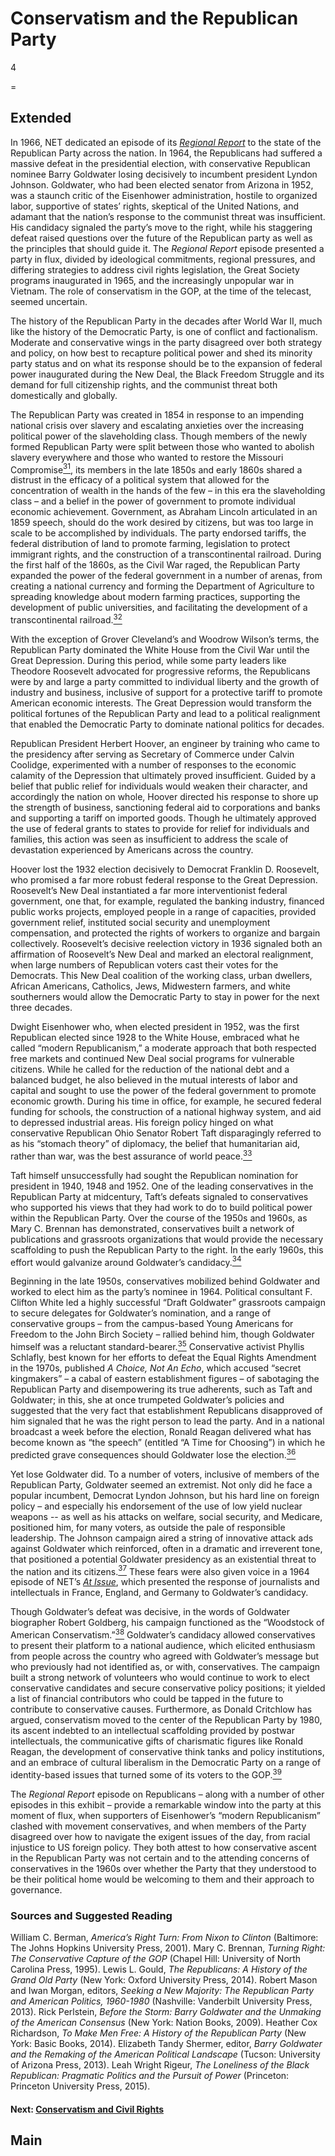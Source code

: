 # Conservatism and the Republican Party

4

=

## Extended

In 1966, NET dedicated an episode of its [*Regional Report*](/catalog/cpb-aacip_512-8s4jm24805) to the state of the Republican Party across the nation. In 1964, the Republicans had suffered a massive defeat in the presidential election, with conservative Republican nominee Barry Goldwater losing decisively to incumbent president Lyndon Johnson. Goldwater, who had been elected senator from Arizona in 1952, was a staunch critic of the Eisenhower administration, hostile to organized labor, supportive of states’ rights, skeptical of the United Nations, and adamant that the nation’s response to the communist threat was insufficient. His candidacy signaled the party’s move to the right, while his staggering defeat raised questions over the future of the Republican party as well as the principles that should guide it. The *Regional Report* episode presented a party in flux, divided by ideological commitments, regional pressures, and differing strategies to address civil rights legislation, the Great Society programs inaugurated in 1965, and the increasingly unpopular war in Vietnam. The role of conservatism in the GOP, at the time of the telecast, seemed uncertain.

The history of the Republican Party in the decades after World War II, much like the history of the Democratic Party, is one of conflict and factionalism. Moderate and conservative wings in the party disagreed over both strategy and policy, on how best to recapture political power and shed its minority party status and on what its response should be to the expansion of federal power inaugurated during the New Deal, the Black Freedom Struggle and its demand for full citizenship rights, and the communist threat both domestically and globally. 

The Republican Party was created in 1854 in response to an impending national crisis over slavery and escalating anxieties over the increasing political power of the slaveholding class. Though members of the newly formed Republican Party were split between those who wanted to abolish slavery everywhere and those who wanted to restore the Missouri Compromise[<sup>31</sup>](/exhibits/conservatism/notes#31), its members in the late 1850s and early 1860s shared a distrust in the efficacy of a political system that allowed for the concentration of wealth in the hands of the few – in this era the slaveholding class – and a belief in the power of government to promote individual economic achievement. Government, as Abraham Lincoln articulated in an 1859 speech, should do the work desired by citizens, but was too large in scale to be accomplished by individuals. The party endorsed tariffs, the federal distribution of land to promote farming, legislation to protect immigrant rights, and the construction of a transcontinental railroad. During the first half of the 1860s, as the Civil War raged, the Republican Party expanded the power of the federal government in a number of arenas, from creating a national currency and forming the Department of Agriculture to spreading knowledge about modern farming practices, supporting the development of public universities, and facilitating the development of a transcontinental railroad.[<sup>32</sup>](/exhibits/conservatism/notes#32)

With the exception of Grover Cleveland’s and Woodrow Wilson’s terms, the Republican Party dominated the White House from the Civil War until the Great Depression. During this period, while some party leaders like Theodore Roosevelt advocated for progressive reforms, the Republicans were by and large a party committed to individual liberty and the growth of industry and business, inclusive of support for a protective tariff to promote American economic interests. The Great Depression would transform the political fortunes of the Republican Party and lead to a political realignment that enabled the Democratic Party to dominate national politics for decades.

Republican President Herbert Hoover, an engineer by training who came to the presidency after serving as Secretary of Commerce under Calvin Coolidge, experimented with a number of responses to the economic calamity of the Depression that ultimately proved insufficient. Guided by a belief that public relief for individuals would weaken their character, and accordingly the nation on whole, Hoover directed his response to shore up the strength of business, sanctioning federal aid to corporations and banks and supporting a tariff on imported goods. Though he ultimately approved the use of federal grants to states to provide for relief for individuals and families, this action was seen as insufficient to address the scale of devastation experienced by Americans across the country.

Hoover lost the 1932 election decisively to Democrat Franklin D. Roosevelt, who promised a far more robust federal response to the Great Depression. Roosevelt’s New Deal instantiated a far more interventionist federal government, one that, for example, regulated the banking industry, financed public works projects, employed people in a range of capacities, provided government relief, instituted social security and unemployment compensation, and protected the rights of workers to organize and bargain collectively. Roosevelt’s decisive reelection victory in 1936 signaled both an affirmation of Roosevelt’s New Deal and marked an electoral realignment, when large numbers of Republican voters cast their votes for the Democrats. This New Deal coalition of the working class, urban dwellers, African Americans, Catholics, Jews, Midwestern farmers, and white southerners would allow the Democratic Party to stay in power for the next three decades.

Dwight Eisenhower who, when elected president in 1952, was the first Republican elected since 1928 to the White House, embraced what he called “modern Republicanism,” a moderate approach that both respected free markets and continued New Deal social programs for vulnerable citizens. While he called for the reduction of the national debt and a balanced budget, he also believed in the mutual interests of labor and capital and sought to use the power of the federal government to promote economic growth. During his time in office, for example, he secured federal funding for schools, the construction of a national highway system, and aid to depressed industrial areas. His foreign policy hinged on what conservative Republican Ohio Senator Robert Taft disparagingly referred to as his “stomach theory” of diplomacy, the belief that humanitarian aid, rather than war, was the best assurance of world peace.[<sup>33</sup>](/exhibits/conservatism/notes#33)

Taft himself unsuccessfully had sought the Republican nomination for president in 1940, 1948 and 1952. One of the leading conservatives in the Republican Party at midcentury, Taft’s defeats signaled to conservatives who supported his views that they had work to do to build political power within the Republican Party. Over the course of the 1950s and 1960s, as Mary C. Brennan has demonstrated, conservatives built a network of publications and grassroots organizations that would provide the necessary scaffolding to push the Republican Party to the right. In the early 1960s, this effort would galvanize around Goldwater’s candidacy.[<sup>34</sup>](/exhibits/conservatism/notes#34)

Beginning in the late 1950s, conservatives mobilized behind Goldwater and worked to elect him as the party’s nominee in 1964. Political consultant F. Clifton White led a highly successful “Draft Goldwater” grassroots campaign to secure delegates for Goldwater’s nomination, and a range of conservative groups – from the campus-based Young Americans for Freedom to the John Birch Society – rallied behind him, though Goldwater himself was a reluctant standard-bearer.[<sup>35</sup>](/exhibits/conservatism/notes#35) Conservative activist Phyllis Schlafly, best known for her efforts to defeat the Equal Rights Amendment in the 1970s, published *A Choice, Not An Echo*, which accused “secret kingmakers” – a cabal of eastern establishment figures – of sabotaging the Republican Party and disempowering its true adherents, such as Taft and Goldwater; in this, she at once trumpeted Goldwater’s policies and suggested that the very fact that establishment Republicans disapproved of him signaled that he was the right person to lead the party. And in a national broadcast a week before the election, Ronald Reagan delivered what has become known as “the speech” (entitled “A Time for Choosing”) in which he predicted grave consequences should Goldwater lose the election.[<sup>36</sup>](/exhibits/conservatism/notes#36)

Yet lose Goldwater did. To a number of voters, inclusive of members of the Republican Party, Goldwater seemed an extremist. Not only did he face a popular incumbent, Democrat Lyndon Johnson, but his hard line on foreign policy – and especially his endorsement of the use of low yield nuclear weapons -- as well as his attacks on welfare, social security, and Medicare, positioned him, for many voters, as outside the pale of responsible leadership. The Johnson campaign aired a string of innovative attack ads against Goldwater which reinforced, often in a dramatic and irreverent tone, that positioned a potential Goldwater presidency as an existential threat to the nation and its citizens.[<sup>37</sup>](/exhibits/conservatism/notes#37) These fears were also given voice in a 1964 episode of NET’s [*At Issue*](/catalog/cpb-aacip_512-154dn40k91), which presented the response of journalists and intellectuals in France, England, and Germany to Goldwater’s candidacy.

Though Goldwater’s defeat was decisive, in the words of Goldwater biographer Robert Goldberg, his campaign functioned as the “Woodstock of American Conservatism.”[<sup>38</sup>](/exhibits/conservatism/notes#38) Goldwater’s candidacy allowed conservatives to present their platform to a national audience, which elicited enthusiasm from people across the country who agreed with Goldwater’s message but who previously had not identified as, or with, conservatives. The campaign built a strong network of volunteers who would continue to work to elect conservative candidates and secure conservative policy positions; it yielded a list of financial contributors who could be tapped in the future to contribute to conservative causes. Furthermore, as Donald Critchlow has argued, conservatism moved to the center of the Republican Party by 1980, its ascent indebted to an intellectual scaffolding provided by postwar intellectuals, the communicative gifts of charismatic figures like Ronald Reagan, the development of conservative think tanks and policy institutions, and an embrace of cultural liberalism in the Democratic Party on a range of identity-based issues that turned some of its voters to the GOP.[<sup>39</sup>](/exhibits/conservatism/notes#39)

The *Regional Report* episode on Republicans – along with a number of other episodes in this exhibit – provide a remarkable window into the party at this moment of flux, when supporters of Eisenhower’s “modern Republicanism” clashed with movement conservatives, and when members of the Party disagreed over how to navigate the exigent issues of the day, from racial injustice to US foreign policy. They both attest to how conservative ascent in the Republican Party was not certain and to the attending concerns of conservatives in the 1960s over whether the Party that they understood to be their political home would be welcoming to them and their approach to governance.

### Sources and Suggested Reading
William C. Berman, *America’s Right Turn: From Nixon to Clinton* (Baltimore: The Johns 
Hopkins University Press, 2001).
Mary C. Brennan, *Turning Right: The Conservative Capture of the GOP* (Chapel Hill: 
	University of North Carolina Press, 1995).
Lewis L. Gould, *The Republicans: A History of the Grand Old Party* (New York: Oxford 
	University Press, 2014).
Robert Mason and Iwan Morgan, editors, *Seeking a New Majority: The Republican Party and 
American Politics, 1960-1980* (Nashville: Vanderbilt University Press, 2013).
Rick Perlstein, *Before the Storm: Barry Goldwater and the Unmaking of the American 
	Consensus* (New York: Nation Books, 2009).
Heather Cox Richardson, *To Make Men Free: A History of the Republican Party* (New York:
 Basic Books, 2014).
Elizabeth Tandy Shermer, editor, *Barry Goldwater and the Remaking of the American Political 
	Landscape* (Tucson: University of Arizona Press, 2013).
Leah Wright Rigeur, *The Loneliness of the Black Republican: Pragmatic Politics and the Pursuit 
	of Power* (Princeton: Princeton University Press, 2015).




#### Next: [Conservatism and Civil Rights](/exhibits/conservatism/conservatism-civil-rights)

## Main
